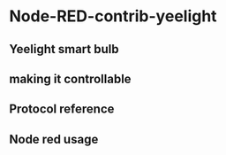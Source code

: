 # Node-RED-contrib-yeelight

## Yeelight smart bulb

## making it controllable

## Protocol reference

## Node red usage
